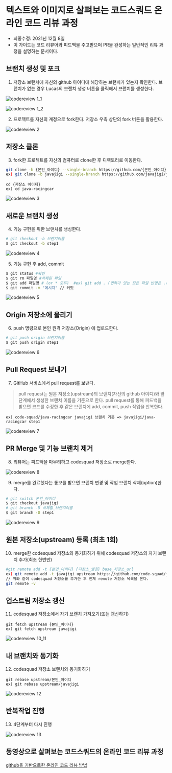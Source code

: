 # 텍스트와 이미지로 살펴보는 코드스쿼드 온라인 코드 리뷰 과정 

- 최종수정: 2021년 12월 8일
- 이 가이드는 코드 리뷰어와 피드백을 주고받으며 PR을 완성하는 일반적인 리뷰 과정을 설명하는 문서이다.

## 브랜치 생성 및 포크

1. 저장소 브랜치에 자신의 github 아이디에 해당하는 브랜치가 있는지 확인한다. 
브랜치가 없는 경우 Lucas의 브랜치 생성 버튼을 클릭해서 브랜치를 생성한다. 

![codereview 1_1](codereview_1_1.png)

![codereview 1_2](codereview_1_2.png)


2. 프로젝트를 자신의 계정으로 fork한다. 저장소 우측 상단의 fork 버튼을 활용한다.

![codereview 2](codereview_2.png)


## 저장소 클론

3. fork한 프로젝트를 자신의 컴퓨터로 clone한 후 디렉토리로 이동한다.

```bash
git clone -b {본인_아이디} --single-branch https://github.com/{본인_아이디}/{저장소 아이디}
ex) git clone -b javajigi --single-branch https://github.com/javajigi/java-racingcar
```
```
cd {저장소 아이디}
ex) cd java-racingcar
```

![codereview 3](codereview_3.png)


## 새로운 브랜치 생성

4. 기능 구현을 위한 브랜치를 생성한다.

```bash
# git checkout -b 브랜치이름
$ git checkout -b step1
```

![codereview 4](codereview_4.png)


5. 기능 구현 후 add, commit

```bash
$ git status #확인
$ git rm 파일명 #삭제된 파일
$ git add 파일명 # (or * 모두)  #ex) git add . (변화가 있는 모든 파일 반영은 .(dot)을 사용
$ git commit -m "메시지" // 커밋
```

![codereview 5](codereview_5.png)

## Origin 저장소에 올리기

6. push 명령으로 본인 원격 저장소(Origin) 에 업로드한다.

```bash
# git push origin 브랜치이름
$ git push origin step1
```

![codereview 6](codereview_6.png)

## Pull Request 보내기

7.  GitHub 서비스에서 pull request를 보낸다.

> pull request는 원본 저장소(upstream)의 브랜치(자신의 github 아이디)와 앞 단계에서 생성한 브랜치 이름을 기준으로 한다.
> pull request를 통해 피드백을 받으면 코드를 수정한 후 같은 브랜치에 add, commit, push 작업을 반복한다.

```
ex) code-squad/java-racingcar javajigi 브랜치 기준 => javajigi/java-racingcar step1
```

![codereview 7](codereview_7.png)

## PR Merge  및 기능 브랜치 제거

8. 리뷰어는 피드백을 마무리하고 codesquad 저장소로 merge한다.

![codereview 8](codereview_8.png)

9. merge를 완료했다는 통보를 받으면 브랜치 변경 및 작업 브랜치 삭제(option)한다.

```bash
# git switch 본인_아이디
$ git checkout javajigi
# git branch -D 삭제할_브랜치이름
$ git branch -D step1
```

![codereview 9](codereview_9.png)

## 원본 저장소(upstream) 등록 (최초 1회)

10. merge한 codesquad 저장소와 동기화하기 위해 codesquad 저장소의 자기 브랜치 추가(최초 한번만)

```bash
#git remote add -t {본인_아이디} {저장소_별칭} base_저장소_url
ex) git remote add -t javajigi upstream https://github.com/code-squad/java-racingcar.git
// 위와 같이 codesquad 저장소를 추가한 후 전체 remote 저장소 목록을 본다.
git remote -v
```


## 업스트림 저장소 갱신

11. codesquad 저장소에서 자기 브랜치 가져오기(또는 갱신하기)
```
git fetch upstream {본인_아이디}
ex) git fetch upstream javajigi
```

![codereview 10_11](codereview_10_11.png)

## 내 브랜치와 동기화

12. codesquad 저장소 브랜치와 동기화하기

```
git rebase upstream/본인_아이디
ex) git rebase upstream/javajigi
```

![codereview 12](codereview_12.png)

## 반복작업 진행

13. 4단계부터 다시 진행

![codereview 13](codereview_13.png)


## 동영상으로 살펴보는 코드스쿼드의 온라인 코드 리뷰 과정

[github을 기반으로한 온라인 코드 리뷰 방법](https://youtu.be/a5c9ku-_fok)